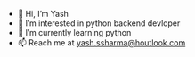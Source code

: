 - 👋 Hi, I’m Yash
- 👀 I’m interested in python backend devloper
- 🌱 I’m currently learning python
- 📫 Reach me at yash.ssharma@houtlook.com

<!---
Yash-s0/Yash-s0 is a ✨ special ✨ repository because its `README.md` (this file) appears on your GitHub profile.
You can click the Preview link to take a look at your changes.
--->
